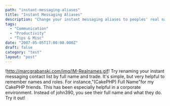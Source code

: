 ```yaml
---
path: "instant-messaging-aliases"
title: "Instant Messaging Aliases"
description: "Change your instant messaging aliases to peoples' real names."
tags: 
  - "Communication"
  - "Productivity"
  - "Tips & Misc"
date: "2007-05-05T17:00:00.000Z"
draft: false
category: "test"
layout: "post"
---
```


!http://marcgrabanski.com/img/IM-Realnames.gif! Try renaming your instant messaging contact list by full name and trade. It's simple, but very helpful to remember names and roles. For instance,"(CakePHP) Full Name"for my CakePHP friends. This has been especially helpful in a corporate environment. Instead of john390, you see their full name and what they do. Try it out!